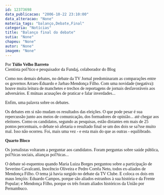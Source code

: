 ```yaml
---
id: 12373698
data_publicacao: "2006-10-22 23:10:00"
data_alteracao: "None"
materia_tags: "balanço,Debate,Final"
categoria: "Notícias"
title: "Balanço final do debate"
sutia: "None"
chapeu: "None"
autor: "None"
imagem: "None"
---
```

<p><P><FONT face=Verdana>Por <B>Túlio Velho Barreto</B><BR>Cientista pol?tico e pesquisador da Fundaj, colaborador do Blog</FONT></P></p>
<p><P><FONT face=Verdana>Como nos demais debates, no debate da TV Jornal predominaram as comparações entre os governos Arraes-Eduardo e Jarbas-Mendonça Filho. Com uma novidade (negativa): houve muita leitura de manchetes e trechos de reportagens de jornais desfavoráveis aos adversários. E mútuas acusações de praticar e falar inverdades...</FONT></P></p>
<p><P><FONT face=Verdana>Enfim, uma palavra sobre os debates.</FONT></P></p>
<p><P><FONT face=Verdana>Os debates em si não mudam os resultados das eleições. O que pode pesar é sua repercussão junto aos meios de comunicação, dos formadores de opinião... até chegar aos eleitores. Como os candidatos, segundo as pesquisas, estão distantes em mais de 25 pontos percentuais, o debate só afetaria o resultado final se um dos dois se sa?sse muito mal. Isso não ocorreu. Foi, mais uma vez - e esta mais do que as outras - equilibrado.</FONT></P></p>
<p><P><STRONG><FONT face=Verdana>Quarto Bloco</FONT></STRONG></P></p>
<p><P><FONT face=Verdana>Os jornalistas voltaram a perguntar aos candidatos. Foram perguntas sobre saúde pública, pol?ticas sociais, alianças pol?ticas...</FONT></P></p>
<p><P><FONT face=Verdana>O debate só esquentou quando Maria Luiza Borges perguntou sobre a participação de Severino Cavalcanti, Inocêncio Oliveira e Pedro Corrêa Neto, todos ex-aliados de Mendonça Filho. O tema já havia surgido no debate da TV Clube. E coloca os dois em maus lençóis: Eduardo Campos, porque são aliados estranhos à sua história e da Frente Popular; e Mendonça Filho, porque os três foram aliados históricos da União por Pernambuco.</FONT></P> </p>
